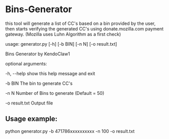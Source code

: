 # Bins-Generator

this tool will generate a list of CC's based on a bin provided by the user, then starts verifying the generated CC's using donate.mozilla.com payment gateway. (Mozilla uses Luhn Algorithm as a first check) 


usage: generator.py [-h] [-b BIN] [-n N] [-o result.txt]

Bins Generator by KendoClaw1

optional arguments:

  -h, --help     show this help message and exit

  -b BIN         The bin to generate CC's

  -n N           Number of Bins to generate (Default = 50)

  -o result.txt  Output file

## Usage example:

python generator.py -b 471786xxxxxxxxxx -n 100 -o result.txt
